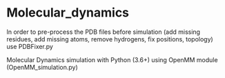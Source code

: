 # Molecular_dynamics

In order to pre-process the PDB files before simulation (add missing residues, add missing atoms, remove hydrogens, fix positions, topology) use PDBFixer.py 

Molecular Dynamics simulation with Python (3.6+) using OpenMM module (OpenMM_simulation.py)

